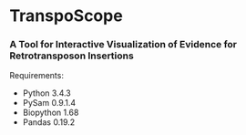 # TranspoScope

### A Tool for Interactive Visualization of Evidence for Retrotransposon Insertions


Requirements:
+ Python 3.4.3
+ PySam 0.9.1.4
+ Biopython 1.68
+ Pandas 0.19.2

